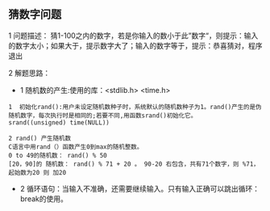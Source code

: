 ## 猜数字问题

1 问题描述： 猜1-100之内的数字，若是你输入的数小于此”数字“，则提示：输入的数字太小；如果大于，提示数字大了；输入的数字等于，提示：恭喜猜对，程序退出

2 解题思路：

- 1 随机数的产生:使用的库：<stdlib.h> <time.h>

```
1  初始化rand():用户未设定随机数种子时，系统默认的随机数种子为1。rand()产生的是伪随机数字，每次执行时是相同的;若要不同,用函数srand()初始化它。
srand((unsigned) time(NULL))

2 rand() 产生随机数
C语言中用rand（）函数产生0到max的随机整数。
0 to 49的随机数： rand() % 50
[20，90]的 随机数： rand() % 71 + 20 。 90-20 右包含，共有71个数字，则 %71，起始数为20 则 加20
```

- 2 循环语句：当输入不准确，还需要继续输入。只有输入正确可以跳出循环：break的使用。